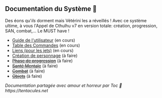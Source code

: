 ## Documentation du Système :squid:

Des éons qu'_ils_ dorment mais Vétérini les a réveillés ! Avec ce système ultime, à vous l'Appel de Cthulhu v7 en version totale: création, progression, SAN, combat,... 
Le MUST have !

* [Guide de l'utilisateur](./pages/users-guide.md) (en cours)
* [Table des Commandes](./pages/commands_cheat_sheet.md) (en cours)
* [Liens (pour les jets)](./pages/links.md) (en cours)
* [Création de personnage](./pages/character_creation.md) (à faire)
* ~~[Phase de progression](./pages/chardev.md)~~ (à faire)
* ~~[Santé Mentale](./pages/sanity.md)~~ (à faire)
* ~~[Combat](./pages/combat.md)~~ (à faire)
* ~~[Objets](./pages/items.md)~~ (à faire)

_Documentation partagée avec amour et horreur par Toc :squid: https://tentacules.net_
